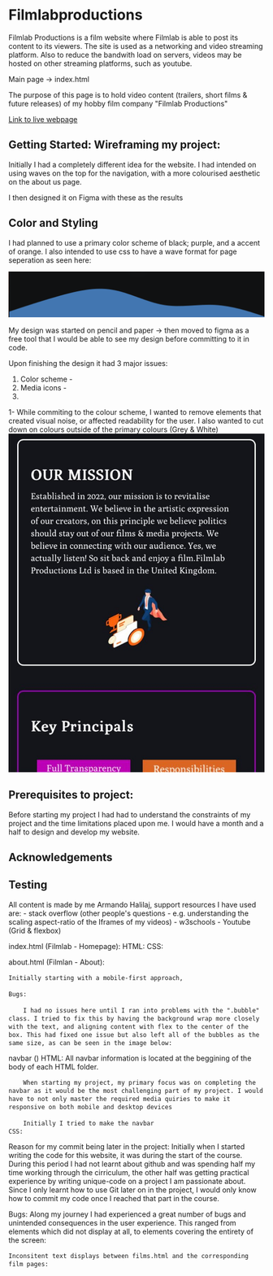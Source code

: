 # Filmlabproductions

Filmlab Productions is a film website where Filmlab is able to post its content to its viewers. The site is used as a networking and video streaming platform. Also to reduce the bandwith load on servers, videos may be hosted on other streaming platforms, such as youtube. 



Main page -> index.html

The purpose of this page is to hold video content (trailers, short films & future releases) of my hobby film company "Filmlab Productions" 


[Link to live webpage](https://filmlabproductions.co.uk)


## Getting Started: Wireframing my project:

Initially I had a completely different idea for the website. I had intended on using waves on the top for the navigation, with a more colourised aesthetic on the about us page.
    
I then designed it on Figma with these as the results
    
    
## Color and Styling
I had planned to use a primary color scheme of black; purple, and a accent of orange. I also intended to use css to have a wave format for page seperation as seen here:

![Image of how the wave png would look](assets/Screenshot2023-03-06175657.png)

My design was started on pencil and paper -> then moved to figma as a free tool that I would be able to see my design before committing to it in code.

Upon finishing the design it had 3 major issues:

 1) Color scheme -
 2) Media icons -
 3)


1- While commiting to the colour scheme, I wanted to remove elements that created visual noise, or affected readability for the user. I also wanted to cut down on colours outside of the primary colours (Grey & White)
![Colourised About us page](assets/IMG-20230210-WA0001.jpg)



## Prerequisites to project:

Before starting my project I had had to understand the constraints of my project and the time limitations placed upon me. I would have a month and a half to design and develop my website.


## Acknowledgements

## Testing



All content is made by me Armando Halilaj, support resources I have used are:
    - stack overflow (other people's questions - e.g. understanding the scaling aspect-ratio of the Iframes of my videos)
    - w3schools
    - Youtube (Grid & flexbox)



index.html (Filmlab - Homepage):
    HTML:
    CSS:






about.html (Filmlan - About):

    Initially starting with a mobile-first approach, 
    
    Bugs:

        I had no issues here until I ran into problems with the ".bubble" class. I tried to fix this by having the background wrap more closely with the text, and aligning content with flex to the center of the box. This had fixed one issue but also left all of the bubbles as the same size, as can be seen in the image below:

navbar ()
    HTML:
        All navbar information is located at the beggining of the body of each HTML folder. 
        
        
        When starting my project, my primary focus was on completing the navbar as it would be the most challenging part of my project. I would have to not only master the required media quiries to make it responsive on both mobile and desktop devices
        
        Initially I tried to make the navbar 
    CSS:




Reason for my commit being later in the project:
     Initially when I started writing the code for this website, it was during the start of the course. During this period I had not learnt about github and was spending half my time working through the cirriculum, the other half was getting practical experience by writing unique-code on a project I am passionate about. Since I only learnt how to use Git later on in the project, I would only know how to commit my code once I reached that part in the course.





Bugs:
    Along my journey I had experienced a great number of bugs and unintended consequences in the user experience. This ranged from elements which did not display at all, to elements covering the entirety of the screen: 

    
    Inconsitent text displays between films.html and the corresponding film pages:
    
